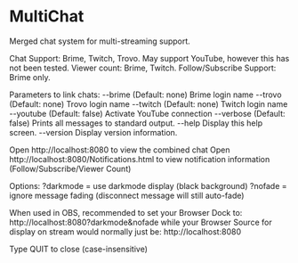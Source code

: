 # MultiChat
 Merged chat system for multi-streaming support.

Chat Support: Brime, Twitch, Trovo. May support YouTube, however this has not been tested.
Viewer count: Brime, Twitch.
Follow/Subscribe Support: Brime only.

Parameters to link chats:
  --brime      (Default: none) Brime login name
  --trovo      (Default: none) Trovo login name
  --twitch     (Default: none) Twitch login name
  --youtube    (Default: false) Activate YouTube connection
  --verbose    (Default: false) Prints all messages to standard output.
  --help       Display this help screen.
  --version    Display version information.
  
Open http://localhost:8080 to view the combined chat
Open http://localhost:8080/Notifications.html to view notification information (Follow/Subscribe/Viewer Count)

Options: ?darkmode = use darkmode display (black background)
         ?nofade   = ignore message fading (disconnect message will still auto-fade)
         
When used in OBS, recommended to set your Browser Dock to: http://localhost:8080?darkmode&nofade while your Browser Source for
display on stream would normally just be: http://localhost:8080

Type QUIT to close (case-insensitive)
